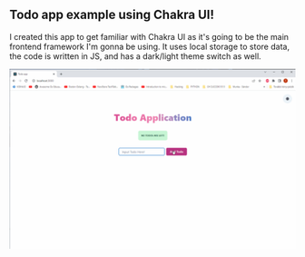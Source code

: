 ## Todo app example using Chakra UI!

I created this app to get familiar with Chakra UI as it's going to be the main frontend framework I'm gonna be using. It uses local storage to store data, the code is written in JS, and has a dark/light theme switch as well.

![](https://github.com/adykaaa/chakra-ui-todo/blob/master/public/todoapp.gif)
